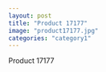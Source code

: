 ```yaml
---
layout: post
title: "Product 17177"
image: "product17177.jpg"
categories: "category1"
---
```

Product 17177
